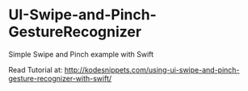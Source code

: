 # UI-Swipe-and-Pinch-GestureRecognizer
Simple Swipe and Pinch example with Swift

Read Tutorial at:
http://kodesnippets.com/using-ui-swipe-and-pinch-gesture-recognizer-with-swift/

